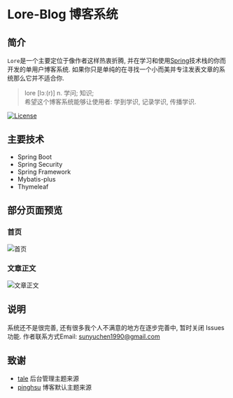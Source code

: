 # Lore-Blog 博客系统
## 简介
 `Lore`是一个主要定位于像作者这样热衷折腾, 并在学习和使用[Spring](https://spring.io)技术栈的你而开发的单用户博客系统. 
 如果你只是单纯的在寻找一个小而美并专注发表文章的系统那么它并不适合你.
 > lore	[lɔː(r)] n. 学问; 知识;  
 希望这个博客系统能够让使用者: 学到学识, 记录学识, 传播学识.
 
[![License](https://img.shields.io/badge/license-MIT-4EB1BA.svg?style=flat-square)](https://github.com/sssyyyccc/lore-blog/blob/dev/LICENSE)

## 主要技术

+ Spring Boot
+ Spring Security
+ Spring Framework
+ Mybatis-plus
+ Thymeleaf

## 部分页面预览

### 首页
![首页](https://i.loli.net/2019/06/06/5cf8a296a430286044.png)
### 文章正文
![文章正文](https://i.loli.net/2019/06/06/5cf8b02e3e66822364.png)

## 说明
系统还不是很完善, 还有很多我个人不满意的地方在逐步完善中, 暂时关闭 Issues 功能. 作者联系方式Email: sunyuchen1990@gmail.com

## 致谢

* [tale](https://github.com/otale/tale) 后台管理主题来源
* [pinghsu](https://github.com/chakhsu/pinghsu) 博客默认主题来源
